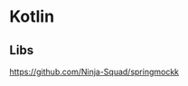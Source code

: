 <h1>Kotlin</h1>
<h2>Libs</h2>
<p><a href="https://github.com/Ninja-Squad/springmockk">https://github.com/Ninja-Squad/springmockk</a></p>